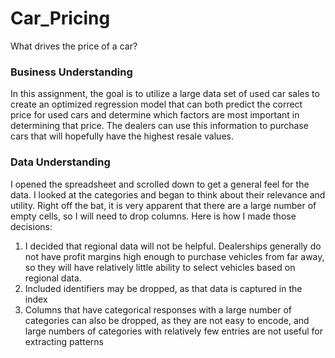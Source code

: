 # Car_Pricing
What drives the price of a car?

### Business Understanding

In this assignment, the goal is to utilize a large data set of used car sales to create an optimized regression model that can both predict the correct price for used cars and determine which factors are most important in determining that price. The dealers can use this information to purchase cars that will hopefully have the highest resale values.

### Data Understanding

I opened the spreadsheet and scrolled down to get a general feel for the data. I looked at the categories and began to think about their relevance and utility. Right off the bat, it is very apparent that there are a large number of empty cells, so I will need to drop columns. Here is how I made those decisions:

1. I decided that regional data will not be helpful. Dealerships generally do not have profit margins high enough to purchase vehicles from far away, so they will have relatively little ability to select vehicles based on regional data.
2. Included identifiers may be dropped, as that data is captured in the index
3. Columns that have categorical responses with a large number of categories can also be dropped, as they are not easy to encode, and large numbers of categories with relatively few entries are not useful for extracting patterns

